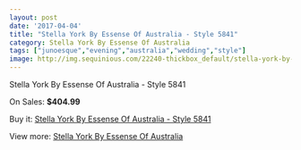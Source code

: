 ```yaml
---
layout: post
date: '2017-04-04'
title: "Stella York By Essense Of Australia - Style 5841"
category: Stella York By Essense Of Australia
tags: ["junoesque","evening","australia","wedding","style"]
image: http://img.sequinious.com/22240-thickbox_default/stella-york-by-essense-of-australia-style-5841.jpg
---
```

Stella York By Essense Of Australia - Style 5841

On Sales: **$404.99**
<a href="https://www.sequinious.com/stella-york-by-essense-of-australia/9906-stella-york-by-essense-of-australia-style-5841.html"><amp-img layout="responsive" width="600" height="600" src="//img.sequinious.com/22240-thickbox_default/stella-york-by-essense-of-australia-style-5841.jpg" alt="Stella York By Essense Of Australia - Style 5841 0" /></a>
<a href="https://www.sequinious.com/stella-york-by-essense-of-australia/9906-stella-york-by-essense-of-australia-style-5841.html"><amp-img layout="responsive" width="600" height="600" src="//img.sequinious.com/22241-thickbox_default/stella-york-by-essense-of-australia-style-5841.jpg" alt="Stella York By Essense Of Australia - Style 5841 1" /></a>
<a href="https://www.sequinious.com/stella-york-by-essense-of-australia/9906-stella-york-by-essense-of-australia-style-5841.html"><amp-img layout="responsive" width="600" height="600" src="//img.sequinious.com/22242-thickbox_default/stella-york-by-essense-of-australia-style-5841.jpg" alt="Stella York By Essense Of Australia - Style 5841 2" /></a>
<a href="https://www.sequinious.com/stella-york-by-essense-of-australia/9906-stella-york-by-essense-of-australia-style-5841.html"><amp-img layout="responsive" width="600" height="600" src="//img.sequinious.com/22243-thickbox_default/stella-york-by-essense-of-australia-style-5841.jpg" alt="Stella York By Essense Of Australia - Style 5841 3" /></a>

Buy it: [Stella York By Essense Of Australia - Style 5841](https://www.sequinious.com/stella-york-by-essense-of-australia/9906-stella-york-by-essense-of-australia-style-5841.html "Stella York By Essense Of Australia - Style 5841")

View more: [Stella York By Essense Of Australia](https://www.sequinious.com/78-Stella-York-By-Essense-Of-Australia "Stella York By Essense Of Australia")